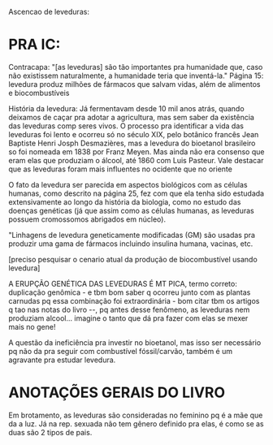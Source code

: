 Ascencao de leveduras:

# PRA IC:
Contracapa: "[as leveduras] são tão importantes pra humanidade que, caso não existissem naturalmente, a humanidade teria que inventá-la."
Página 15: levedura produz milhões de fármacos que salvam vidas, além de alimentos e biocombustíveis

História da levedura:
Já fermentavam desde 10 mil anos atrás, quando deixamos de caçar pra adotar a agricultura, mas sem saber da existência das leveduras comp seres vivos.
O processo pra identificar a vida das leveduras foi lento e ocorreu só no século XIX, pelo botânico francês Jean Baptiste Henri Josph Desmazières, mas a levedura do bioetanol brasileiro so foi nomeada em 1838 por Franz Meyen. Mas ainda não era consenso que eram elas que produziam o álcool, até 1860 com Luis Pasteur.
Vale destacar que as leveduras foram mais influentes no ocidente que no oriente

O fato da levedura ser parecida em aspectos biológicos com as células humanas, como descrito na página 25, fez com que ela tenha sido estudada extensivamente ao longo da história da biologia, como no estudo das doenças genéticas (já que assim como as células humanas, as leveduras possuem cromossomos abrigados em núcleo).

"Linhagens de levedura geneticamente modificadas (GM) são usadas pra produzir uma gama de fármacos incluindo insulina humana, vacinas, etc.

[preciso pesquisar o cenario atual da produção de biocombustível usando levedura] 


A ERUPÇÃO GENÉTICA DAS LEVEDURAS É MT PICA, termo correto: duplicação genômica - e tbm bom saber q ocorreu junto com as plantas carnudas pq essa combinação foi extraordinária - bom citar tbm os artigos q tao nas notas do livro --, pq antes desse fenômeno, as leveduras nem produziam alcool... imagine o tanto que dá pra fazer com elas se mexer mais no gene!


A questão da ineficiência pra investir no bioetanol, mas isso ser necessário pq não da pra seguir com combustível fóssil/carvão, também é um agravante pra estudar levedura.

# ANOTAÇÕES GERAIS DO LIVRO

Em brotamento, as leveduras são consideradas no feminino pq é a mãe que da a luz. Já na rep. sexuada não tem gênero definido pra elas, é como se as duas são 2 tipos de pais.
